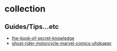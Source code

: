 # collection

## Guides/Tips...etc

* [the-book-of-secret-knowledge](https://github.com/trimstray/the-book-of-secret-knowledge)
* [ghost-rider-motorcycle-marvel-comics-uhdpaper](https://image4.uhdpaper.com/wallpaper/ghost-rider-motorcycle-marvel-comics-uhdpaper.com-4K-4.216.jpg)